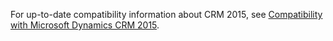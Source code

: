 For up-to-date compatibility information about CRM 2015, see [Compatibility with Microsoft Dynamics CRM 2015](https://support.microsoft.com/kb/3018360).